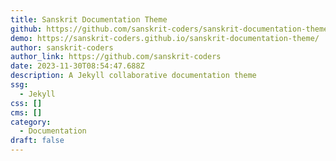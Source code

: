 ```yaml
---
title: Sanskrit Documentation Theme
github: https://github.com/sanskrit-coders/sanskrit-documentation-theme
demo: https://sanskrit-coders.github.io/sanskrit-documentation-theme/
author: sanskrit-coders
author_link: https://github.com/sanskrit-coders
date: 2023-11-30T08:54:47.688Z
description: A Jekyll collaborative documentation theme
ssg:
  - Jekyll
css: []
cms: []
category:
  - Documentation
draft: false
---
```

